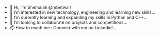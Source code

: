 - 👋 Hi, I’m Shemaiah @mbetwa !
- 👀 I’m interested in new technology, engineering and learning new skills...
- 🌱 I’m currently learning and expanding my skills in Python and C++...
- 💞️ I’m looking to collaborate on projects and competitions...
- 📫 How to reach me : Connect with me on Linkedin!...

<!---
mbetwa/mbetwa is a ✨ special ✨ repository because its `README.md` (this file) appears on your GitHub profile.
You can click the Preview link to take a look at your changes.
--->
